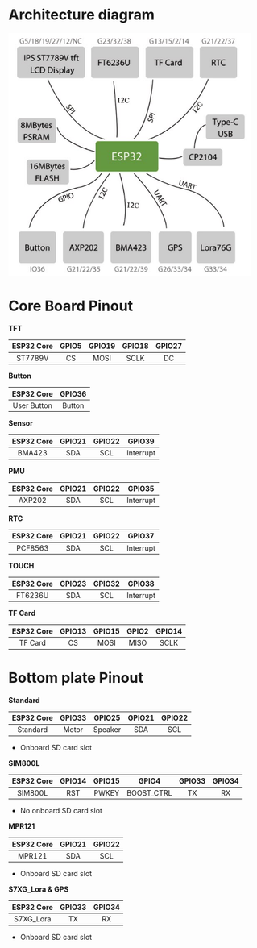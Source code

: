 # Architecture diagram
![](../images/pins.png)

# Core Board Pinout
**TFT**

| ESP32 Core | GPIO5 | GPIO19 | GPIO18 | GPIO27 |
| :--------: | :---: | :----: | :----: | :----: |
|  ST7789V   |  CS   |  MOSI  |  SCLK  |   DC   |

**Button**

| ESP32 Core  | GPIO36 |
| :---------: | :----: |
| User Button | Button |

**Sensor**

| ESP32 Core | GPIO21 | GPIO22 |  GPIO39   |
| :--------: | :----: | :----: | :-------: |
|   BMA423   |  SDA   |  SCL   | Interrupt |

**PMU**

| ESP32 Core | GPIO21 | GPIO22 |  GPIO35   |
| :--------: | :----: | :----: | :-------: |
|   AXP202   |  SDA   |  SCL   | Interrupt |

**RTC**

| ESP32 Core | GPIO21 | GPIO22 |  GPIO37   |
| :--------: | :----: | :----: | :-------: |
|  PCF8563   |  SDA   |  SCL   | Interrupt |

**TOUCH**

| ESP32 Core | GPIO23 | GPIO32 |  GPIO38   |
| :--------: | :----: | :----: | :-------: |
|  FT6236U   |  SDA   |  SCL   | Interrupt |

**TF Card**

| ESP32 Core | GPIO13 | GPIO15 | GPIO2 | GPIO14 |
| :--------: | :----: | :----: | :---: | :----: |
|  TF Card   |   CS   |  MOSI  | MISO  |  SCLK  |

# Bottom plate Pinout

**Standard**

| ESP32 Core | GPIO33 | GPIO25  | GPIO21 | GPIO22 |
| :--------: | :----: | :-----: | :----: | :----: |
|  Standard  | Motor  | Speaker |  SDA   |  SCL   |
* Onboard SD card slot

**SIM800L**

| ESP32 Core | GPIO14 | GPIO15 |   GPIO4    | GPIO33 | GPIO34 |
| :--------: | :----: | :----: | :--------: | :----: | :----: |
|  SIM800L   |  RST   | PWKEY  | BOOST_CTRL |   TX   |   RX   |
* No onboard SD card slot

**MPR121**

| ESP32 Core | GPIO21 | GPIO22 |
| :--------: | :----: | :----: |
|   MPR121   |  SDA   |  SCL   |
* Onboard SD card slot


**S7XG_Lora & GPS**

| ESP32 Core | GPIO33 | GPIO34 |
| :--------: | :----: | :----: |
| S7XG_Lora  |   TX   |   RX   |
* Onboard SD card slot
